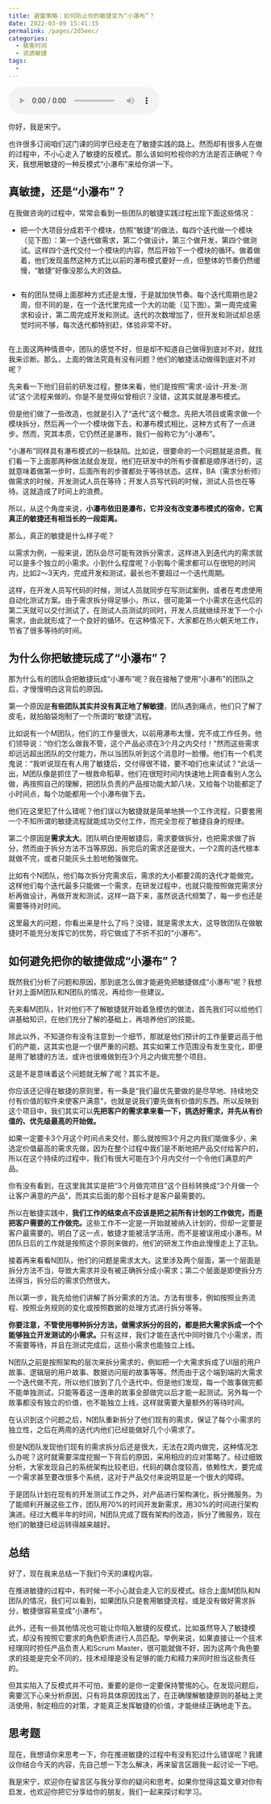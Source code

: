 ```yaml
---
title: 避雷策略：如何防止你的敏捷变为“小瀑布”？
date: 2022-03-09 15:41:15
permalink: /pages/2d5eec/
categories:
  - 极客时间
  - 说透敏捷
tags:
  - 
---
```

<audio title="08.避雷策略：如何防止你的敏捷变为“小瀑布”？" src="https://static001.geekbang.org/resource/audio/f8/fa/f8d94f42bdbb1ffc716d8a781450ecfa.mp3" controls="controls"></audio> 
<p>你好，我是宋宁。</p><p>也许很多订阅咱们这门课的同学已经走在了敏捷实践的路上。然而却有很多人在做的过程中，不小心走入了敏捷的反模式。那么该如何检视你的方法是否正确呢？今天，我想用敏捷的一种反模式“小瀑布”来给你讲一下。</p><h2>真敏捷，还是“小瀑布”？</h2><p>在我做咨询的过程中，常常会看到一些团队的敏捷实践过程出现下面这些情况：</p><ul>
<li>把一个大项目分成若干个模块，仿照“敏捷”的做法，每四个迭代做一个模块（见下图）：第一个迭代做需求，第二个做设计，第三个做开发，第四个做测试。这样四个迭代交付一个模块的内容，然后开始下一个模块的循环。做着做着，他们发现虽然这种方式比以前的瀑布模式要好一点，但整体的节奏仍然缓慢，“敏捷”好像没那么大的效益。</li>
</ul><p><img src="https://static001.geekbang.org/resource/image/4f/1a/4f127bb86ab2179e91efb4343405171a.jpg" alt=""></p><ul>
<li>有的团队觉得上面那种方式还是太慢，于是就加快节奏。每个迭代周期也是2周，但不同的是，在一个迭代里完成一个大的功能（见下图）。第一周完成需求和设计，第二周完成开发和测试。迭代的次数增加了，但开发和测试却总感觉时间不够，每次迭代都特别赶，体验非常不好。</li>
</ul><p><img src="https://static001.geekbang.org/resource/image/cd/25/cd35c7cdc35b059488b7a7a16c398a25.jpg" alt=""></p><p>在上面这两种情景中，团队的感觉不好，但是却不知道自己做得到底对不对，就找我来诊断。那么，上面的做法究竟有没有问题？他们的敏捷活动做得到底对不对呢？</p><!-- [[[read_end]]] --><p>先来看一下他们目前的研发过程，整体来看，他们是按照“需求-设计-开发-测试”这个流程来做的。你是不是觉得似曾相识？没错，这其实就是瀑布模式。</p><p>但是他们做了一些改造，也就是引入了“迭代”这个概念。先把大项目或需求做一个模块拆分，然后再一个一个模块做下去，和瀑布模式相比，这种方式有了一点进步。然而，究其本质，它仍然还是瀑布，我们一般称它为“小瀑布”。</p><p>“小瀑布”同样具有瀑布模式的一些缺陷。比如说，很要命的一个问题就是浪费。我们看一下上面那两种做法就会发现，他们在研发中的所有步骤都是顺序进行的，这就意味着做第一步时，后面所有的步骤都处于等待状态。这样，BA（需求分析师）做需求的时候，开发测试人员在等待；开发人员写代码的时候，测试人员也在等待。这就造成了时间上的浪费。</p><p>所以，从这个角度来说，<strong>小瀑布依旧是瀑布，它并没有改变瀑布模式的宿命，它离真正的敏捷还有相当长的一段距离。</strong></p><p>那么，真正的敏捷是什么样子呢？</p><p>以需求为例，一般来说，团队会尽可能有效拆分需求，这样进入到迭代内的需求就可以是多个独立的小需求。小到什么程度呢？小到每个需求都可以在很短的时间内，比如2～3天内，完成开发和测试，最长也不要超过一个迭代周期。</p><p>这样，在开发人员写代码的时候，测试人员就同步在写测试案例，或者在考虑使用自动化测试方案。由于需求拆分得足够小，所以，很可能第一个小需求在迭代后的第二天就可以交付测试了，在测试人员测试的同时，开发人员就继续开发下一个小需求，由此就形成了一个良好的循环。在这种情况下，大家都在热火朝天地工作，节省了很多等待的时间。</p><h2>为什么你把敏捷玩成了“小瀑布”？</h2><p>那为什么有的团队会把敏捷玩成“小瀑布”呢？我在接触了使用“小瀑布”的团队之后，才慢慢明白这背后的原因。</p><p>第一个原因是<strong>有些团队其实并没有真正地了解敏捷</strong>，团队遇到痛点，他们只了解了皮毛，就拍脑袋炮制了一个所谓的“敏捷”流程。</p><p>比如说有一个M团队，他们的工作量很大，以前用瀑布太慢，完不成工作任务。他们领导说：“你们怎么做我不管，这个产品必须在3个月之内交付！”然而这些需求却远远超出团队的交付能力，所以当团队听到这个消息时一脸懵。他们有一个机灵鬼说：“我听说现在有人用了敏捷后，交付得很不错，要不咱们也来试试？”此话一出，M团队像是抓住了一根救命稻草，他们在很短时间内快速地上网查看别人怎么做，再按照自己的理解，把团队负责的产品按功能大卸八块，又给每个功能都定了小时间点，每个功能都用一个小瀑布做下去。</p><p>他们在这里犯了什么错呢？他们误以为敏捷就是简单地换一个工作流程，只要套用一个不知所谓的敏捷流程就能成功交付工作，而完全忽视了敏捷自身的规律。</p><p>第二个原因是<strong>需求太大</strong>。团队明白使用敏捷后，需求要做拆分，也把需求做了拆分，然而由于拆分方法不当等原因，拆完后的需求还是很大，一个2周的迭代根本就做不完，或者只能灰头土脸地勉强做完。</p><p>比如有个N团队，他们每次拆分完需求后，需求的大小都要2周的迭代才能做完。这样他们每个迭代最多只能做一个需求，在研发过程中，也就只能按照做完需求分析再做设计，再做开发和测试，这样一路下来，虽然说迭代频繁了，每一步也还是需要等待对时间。</p><p>这里最大的问题，你看出来是什么了吗？没错，就是需求太大，这导致团队在做敏捷时不能充分发挥它的优势，将它做成了不折不扣的“小瀑布”。</p><h2>如何避免把你的敏捷做成“小瀑布”？</h2><p>既然我们分析了问题和原因，那到底怎么做才能避免把敏捷做成“小瀑布”呢？我想针对上面M团队和N团队的情况，再给你一些建议。</p><p>先来看M团队，针对他们不了解敏捷就开始着急模仿的做法，首先我们可以给他们讲基础知识，在他们充分了解的基础上，再培养他们的技能。</p><p>除此以外，不知道你有没有注意到一个细节，那就是他们预计的工作量要远高于他们的产能，这其实也是一个很严重的问题。其实如果工作范围没有发生变化，即便是用了敏捷的方法，或许也很难做到在3个月之内做完整个项目。</p><p>这是不是意味着这个问题就无解了呢？其实不是。</p><p>你应该还记得在敏捷的原则里，有一条是“我们最优先要做的是尽早地、持续地交付有价值的软件来使客户满意”，也就是说我们要先做有价值的东西。所以反映到这个项目中，我们其实可以<strong>先把客户的需求拿来看一下，挑选好需求，并先从有价值的、优先级最高的开始做。</strong></p><p>如果一定要卡3个月这个时间点来交付，那么就按照3个月之内我们能做多少，来选定价值最高的需求先做，因为在整个过程中我们是不断地把产品交付给客户的，所以在这个持续的过程中，我们有很大可能在3个月内交付一个令他们满意的产品。</p><p>你有没有看到，在这里我其实是把“3个月做完项目”这个目标转换成“3个月做一个让客户满意的产品”，而其实后面的那个目标才是客户最需要的。</p><p>所以在敏捷实践中，<strong>我们工作的结束点不应该是把之前所有计划的工作做完，而是把客户需要的工作做完。</strong>这些工作不一定是一开始就被纳入计划的，但却一定要是客户最需要的。明白了这一点，敏捷才能被活学活用，而不是被误用成小瀑布。M团队日后的工作就是按照这个原则来做的，他们的研发工作由此慢慢走上了正轨。</p><p>接着再来看看N团队，他们的问题是需求太大。这里涉及两个层面，第一个层面是拆分方法不当，导致大需求并没有被正确拆分成小需求；第二个层面是即使拆分方法得当，拆分后的需求仍然很大。</p><p>所以第一步，我先给他们讲解了拆分需求的方法。方法有很多，例如按照业务流程、按照业务规则的变化或按照数据的处理方式进行拆分等等。</p><p><strong>你要注意，不管使用哪种拆分方法，做需求拆分的目的，都是把大需求拆成一个个能够独立开发测试的小需求。</strong>只有这样，我们才能在迭代中同时做几个小需求，而不需要等待，并且在测试完成后，这些小需求也能独立上线。</p><p>N团队之前是按照架构的层次来拆分需求的，例如把一个大需求拆成了UI层的用户故事、逻辑层的用户故事、数据访问层的故事等等。然而由于这个端到端的大需求一个迭代做不完，所以他们放到了几个迭代中。但是他们发现，每一个故事做完都不能单独测试，只能等着这一连串的故事全部做完以后才能一起测试。另外每一个故事都没有独立的价值，也不能独立上线，这样就需要大量额外的等待时间。</p><p>在认识到这个问题之后，N团队重新拆分了他们现有的需求，保证了每个小需求的独立性，之后在两周的迭代内他们已经能做好几个小需求了。</p><p>但是N团队发现他们现有的需求拆分后还是很大，无法在2周内做完，这种情况怎么办呢？这时就需要深度挖掘一下背后的原因，采用相应的应对策略了。经过细致分析，大家发现自己的系统架构比较老旧，代码的耦合度较高，依赖性大，要完成一个需求甚至要改很多个系统，这对于产品交付来说明显是一个很大的障碍。</p><p>于是团队计划在现有的开发测试工作之外，对产品进行架构演化，拆分微服务。为了能顺利开展这些工作，团队用70%的时间开发新需求，用30%的时间进行架构演进。经过大概半年的时间，N团队完成了既有架构的改造，拆分了微服务，现在他们的敏捷已经运转得越来越好。</p><h2>总结</h2><p>好了，现在我来总结一下我们今天的课程内容。</p><p>在推进敏捷的过程中，有时候一不小心就会走入它的反模式。综合上面M团队和N团队的情况，我们可以看到，如果团队只是套用敏捷流程，或是没有做好需求拆分，敏捷很容易变成“小瀑布”。</p><p>此外，还有一些其他情况也可能让你陷入敏捷的反模式，比如虽然导入了敏捷模式，却没有按照它要求的角色职责进行人员匹配。举例来说，如果直接让一个技术经理同时担任产品负责人和Scrum Master，很可能就做不好，因为这两个角色要求的技能是完全不同的，技术经理是没有足够的能力和精力来同时担当这些责任的。</p><p>但其实陷入了反模式并不可怕，重要的是你一定要保持警惕的心。在发现问题后，需要沉下心来分析原因，只有将具体原因找出了，在正确理解敏捷原则的基础上灵活使用，制定相应的对策，才能真正发挥敏捷的价值，才能继续正确地走下去。</p><h2>思考题</h2><p>现在，我想请你来思考一下，你在推进敏捷的过程中有没有犯过什么错误呢？我建议你结合今天的内容，先自己想一下怎么解决，再来留言区跟我一起讨论一下吧。</p><p>我是宋宁，欢迎你在留言区与我分享你的疑问和思考。如果你觉得这篇文章对你有启发，也欢迎你把它分享给你的朋友，我们一起来探讨和学习。</p>